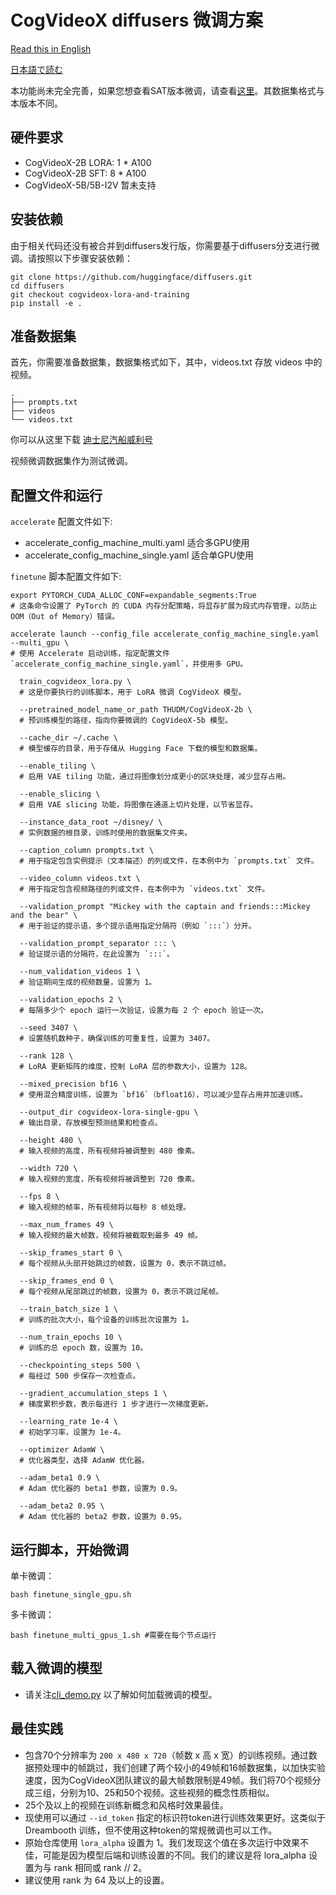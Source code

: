 # CogVideoX diffusers 微调方案

[Read this in English](./README_zh.md)

[日本語で読む](./README_ja.md)

本功能尚未完全完善，如果您想查看SAT版本微调，请查看[这里](../sat/README_zh.md)。其数据集格式与本版本不同。

## 硬件要求

+ CogVideoX-2B LORA: 1 * A100
+ CogVideoX-2B SFT:  8 * A100
+ CogVideoX-5B/5B-I2V 暂未支持

## 安装依赖

由于相关代码还没有被合并到diffusers发行版，你需要基于diffusers分支进行微调。请按照以下步骤安装依赖：

```shell
git clone https://github.com/huggingface/diffusers.git
cd diffusers
git checkout cogvideox-lora-and-training
pip install -e .
```

## 准备数据集

首先，你需要准备数据集，数据集格式如下，其中，videos.txt 存放 videos 中的视频。

```
.
├── prompts.txt
├── videos
└── videos.txt
```

你可以从这里下载 [迪士尼汽船威利号](https://huggingface.co/datasets/Wild-Heart/Disney-VideoGeneration-Dataset)

视频微调数据集作为测试微调。

## 配置文件和运行

`accelerate` 配置文件如下:

+ accelerate_config_machine_multi.yaml 适合多GPU使用
+ accelerate_config_machine_single.yaml 适合单GPU使用

`finetune` 脚本配置文件如下:

```shell
export PYTORCH_CUDA_ALLOC_CONF=expandable_segments:True  
# 这条命令设置了 PyTorch 的 CUDA 内存分配策略，将显存扩展为段式内存管理，以防止 OOM（Out of Memory）错误。

accelerate launch --config_file accelerate_config_machine_single.yaml --multi_gpu \
# 使用 Accelerate 启动训练，指定配置文件 `accelerate_config_machine_single.yaml`，并使用多 GPU。

  train_cogvideox_lora.py \
  # 这是你要执行的训练脚本，用于 LoRA 微调 CogVideoX 模型。

  --pretrained_model_name_or_path THUDM/CogVideoX-2b \
  # 预训练模型的路径，指向你要微调的 CogVideoX-5b 模型。

  --cache_dir ~/.cache \
  # 模型缓存的目录，用于存储从 Hugging Face 下载的模型和数据集。

  --enable_tiling \
  # 启用 VAE tiling 功能，通过将图像划分成更小的区块处理，减少显存占用。

  --enable_slicing \
  # 启用 VAE slicing 功能，将图像在通道上切片处理，以节省显存。

  --instance_data_root ~/disney/ \
  # 实例数据的根目录，训练时使用的数据集文件夹。

  --caption_column prompts.txt \
  # 用于指定包含实例提示（文本描述）的列或文件，在本例中为 `prompts.txt` 文件。

  --video_column videos.txt \
  # 用于指定包含视频路径的列或文件，在本例中为 `videos.txt` 文件。

  --validation_prompt "Mickey with the captain and friends:::Mickey and the bear" \
  # 用于验证的提示语，多个提示语用指定分隔符（例如 `:::`）分开。

  --validation_prompt_separator ::: \
  # 验证提示语的分隔符，在此设置为 `:::`。

  --num_validation_videos 1 \
  # 验证期间生成的视频数量，设置为 1。

  --validation_epochs 2 \
  # 每隔多少个 epoch 运行一次验证，设置为每 2 个 epoch 验证一次。

  --seed 3407 \
  # 设置随机数种子，确保训练的可重复性，设置为 3407。

  --rank 128 \
  # LoRA 更新矩阵的维度，控制 LoRA 层的参数大小，设置为 128。

  --mixed_precision bf16 \
  # 使用混合精度训练，设置为 `bf16`（bfloat16），可以减少显存占用并加速训练。

  --output_dir cogvideox-lora-single-gpu \
  # 输出目录，存放模型预测结果和检查点。

  --height 480 \
  # 输入视频的高度，所有视频将被调整到 480 像素。

  --width 720 \
  # 输入视频的宽度，所有视频将被调整到 720 像素。

  --fps 8 \
  # 输入视频的帧率，所有视频将以每秒 8 帧处理。

  --max_num_frames 49 \
  # 输入视频的最大帧数，视频将被截取到最多 49 帧。

  --skip_frames_start 0 \
  # 每个视频从头部开始跳过的帧数，设置为 0，表示不跳过帧。

  --skip_frames_end 0 \
  # 每个视频从尾部跳过的帧数，设置为 0，表示不跳过尾帧。

  --train_batch_size 1 \
  # 训练的批次大小，每个设备的训练批次设置为 1。

  --num_train_epochs 10 \
  # 训练的总 epoch 数，设置为 10。

  --checkpointing_steps 500 \
  # 每经过 500 步保存一次检查点。

  --gradient_accumulation_steps 1 \
  # 梯度累积步数，表示每进行 1 步才进行一次梯度更新。

  --learning_rate 1e-4 \
  # 初始学习率，设置为 1e-4。

  --optimizer AdamW \
  # 优化器类型，选择 AdamW 优化器。

  --adam_beta1 0.9 \
  # Adam 优化器的 beta1 参数，设置为 0.9。

  --adam_beta2 0.95 \
  # Adam 优化器的 beta2 参数，设置为 0.95。
```

## 运行脚本，开始微调

单卡微调：

```shell
bash finetune_single_gpu.sh
```

多卡微调：

```shell
bash finetune_multi_gpus_1.sh #需要在每个节点运行
```

## 载入微调的模型

+ 请关注[cli_demo.py](../inference/cli_demo.py) 以了解如何加载微调的模型。

## 最佳实践

+ 包含70个分辨率为 `200 x 480 x 720`（帧数 x 高 x
  宽）的训练视频。通过数据预处理中的帧跳过，我们创建了两个较小的49帧和16帧数据集，以加快实验速度，因为CogVideoX团队建议的最大帧数限制是49帧。我们将70个视频分成三组，分别为10、25和50个视频。这些视频的概念性质相似。
+ 25个及以上的视频在训练新概念和风格时效果最佳。
+ 现使用可以通过 `--id_token` 指定的标识符token进行训练效果更好。这类似于 Dreambooth 训练，但不使用这种token的常规微调也可以工作。
+ 原始仓库使用 `lora_alpha` 设置为 1。我们发现这个值在多次运行中效果不佳，可能是因为模型后端和训练设置的不同。我们的建议是将
  lora_alpha 设置为与 rank 相同或 rank // 2。
+ 建议使用 rank 为 64 及以上的设置。

